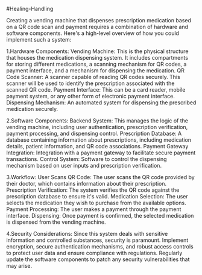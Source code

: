 #Healing-Handling

Creating a vending machine that dispenses prescription medication based on a QR code scan and payment requires a combination of hardware and software components. Here's a high-level overview of how you could implement such a system:

1.Hardware Components:
Vending Machine: This is the physical structure that houses the medication dispensing system. It includes compartments for storing different medications, a scanning mechanism for QR codes, a payment interface, and a mechanism for dispensing the medication.
QR Code Scanner: A scanner capable of reading QR codes securely. This scanner will be used to identify the prescription associated with the scanned QR code.
Payment Interface: This can be a card reader, mobile payment system, or any other form of electronic payment interface.
Dispensing Mechanism: An automated system for dispensing the prescribed medication securely.

2.Software Components:
Backend System: This manages the logic of the vending machine, including user authentication, prescription verification, payment processing, and dispensing control.
Prescription Database: A database containing information about prescriptions, including medication details, patient information, and QR code associations.
Payment Gateway Integration: Integration with a payment gateway to facilitate secure payment transactions.
Control System: Software to control the dispensing mechanism based on user inputs and prescription verification.

3.Workflow:
User Scans QR Code: The user scans the QR code provided by their doctor, which contains information about their prescription.
Prescription Verification: The system verifies the QR code against the prescription database to ensure it's valid.
Medication Selection: The user selects the medication they wish to purchase from the available options.
Payment Processing: The user makes a payment through the payment interface.
Dispensing: Once payment is confirmed, the selected medication is dispensed from the vending machine.

4.Security Considerations:
Since this system deals with sensitive information and controlled substances, security is paramount. Implement encryption, secure authentication mechanisms, and robust access controls to protect user data and ensure compliance with regulations.
Regularly update the software components to patch any security vulnerabilities that may arise.
